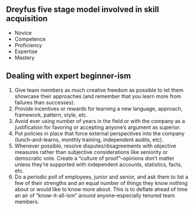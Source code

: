 ## Dreyfus five stage model involved in skill acquisition

- Novice
- Competence
- Proficiency
- Expertise 
- Mastery



 ## Dealing with expert beginner-ism

1. Give team members as much creative freedom as possible to let them showcase their approaches (and remember that you learn more from failures than successes).
1. Provide incentives or rewards for learning a new language, approach, framework, pattern, style, etc.
1. Avoid ever using number of years in the field or with the company as a justification for favoring or accepting anyone’s argument as superior.
1. Put policies in place that force external perspectives into the company (lunch-and-learns, monthly training, independent audits, etc).
1. Whenever possible, resolve disputes/disagreements with objective measures rather than subjective considerations like seniority or democratic vote.
Create a “culture of proof”–opinions don’t matter unless they’re supported with independent accounts, statistics, facts, etc.
1. Do a periodic poll of employees, junior and senior, and ask them to list a few of their strengths and an equal number of things they know nothing about or would like to know more about. This is to deflate ahead of time an air of “know-it-all-ism” around anyone–especially tenured team members.


